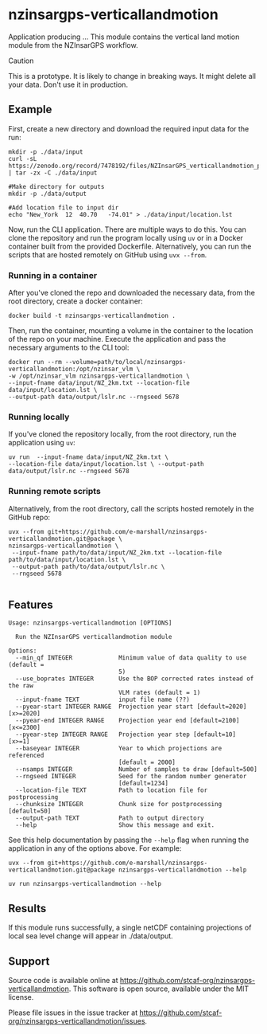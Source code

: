 # nzinsargps-verticallandmotion

Application producing ...
This module contains the vertical land motion module from the NZInsarGPS workflow.

> [!CAUTION]
> This is a prototype. It is likely to change in breaking ways. It might delete all your data. Don't use it in production.

## Example

First, create a new directory and download the required input data for the run:
```shell
mkdir -p ./data/input
curl -sL https://zenodo.org/record/7478192/files/NZInsarGPS_verticallandmotion_preprocess_data.tgz | tar -zx -C ./data/input

#Make directory for outputs
mkdir -p ./data/output

#Add location file to input dir
echo "New_York	12	40.70	-74.01" > ./data/input/location.lst
```

Now, run the CLI application. There are multiple ways to do this. You can clone the repository and run the program locally using `uv` or in a Docker container built from the provided Dockerfile. Alternatively, you can run the scripts that are hosted remotely on GitHub using `uvx --from`.

### Running in a container

After you've cloned the repo and downloaded the necessary data, from the root directory, create a docker container:
```shell
docker build -t nzinsargps-verticallandmotion .
```

Then, run the container, mounting a volume in the container to the location of the repo on your machine. Execute the application and pass the necessary arguments to the CLI tool:
```shell
docker run --rm --volume=path/to/local/nzinsargps-verticallandmotion:/opt/nzinsar_vlm \
-w /opt/nzinsar_vlm nzinsargps-verticallandmotion \
--input-fname data/input/NZ_2km.txt --location-file data/input/location.lst \
--output-path data/output/lslr.nc --rngseed 5678
```
### Running locally

If you've cloned the repository locally, from the root directory, run the application using `uv`:
```shell
uv run  --input-fname data/input/NZ_2km.txt \
--location-file data/input/location.lst \ --output-path data/output/lslr.nc --rngseed 5678
```

### Running remote scripts
Alternatively, from the root directory, call the scripts hosted remotely in the GitHub repo:
```shell
uvx --from git+https://github.com/e-marshall/nzinsargps-verticallandmotion.git@package \
nzinsargps-verticallandmotion \
 --input-fname path/to/data/input/NZ_2km.txt --location-file path/to/data/input/location.lst \
 --output-path path/to/data/output/lslr.nc \
 --rngseed 5678
 
```

## Features 
```shell
Usage: nzinsargps-verticallandmotion [OPTIONS]

  Run the NZInsarGPS verticallandmotion module

Options:
  --min_qf INTEGER             Minimum value of data quality to use (default =
                               5)
  --use_boprates INTEGER       Use the BOP corrected rates instead of the raw
                               VLM rates (default = 1)
  --input-fname TEXT           input file name (??)
  --pyear-start INTEGER RANGE  Projection year start [default=2020]  [x>=2020]
  --pyear-end INTEGER RANGE    Projection year end [default=2100]  [x<=2300]
  --pyear-step INTEGER RANGE   Projection year step [default=10]  [x>=1]
  --baseyear INTEGER           Year to which projections are referenced
                               [default = 2000]
  --nsamps INTEGER             Number of samples to draw [default=500]
  --rngseed INTEGER            Seed for the random number generator
                               [default=1234]
  --location-file TEXT         Path to location file for postprocessing
  --chunksize INTEGER          Chunk size for postprocessing [default=50]
  --output-path TEXT           Path to output directory
  --help                       Show this message and exit.
  ```

See this help documentation by passing the `--help` flag when running the application in any of the options above. For example: 

```shell
uvx --from git+https://github.com/e-marshall/nzinsargps-verticallandmotion.git@package nzinsargps-verticallandmotion --help
```   

```shell
uv run nzinsargps-verticallandmotion --help
```

## Results
If this module runs successfully, a single netCDF containing projections of local sea level change will appear in ./data/output. 

## Support
Source code is available online at https://github.com/stcaf-org/nzinsargps-verticallandmotion. This software is open source, available under the MIT license.

Please file issues in the issue tracker at https://github.com/stcaf-org/nzinsargps-verticallandmotion/issues.

